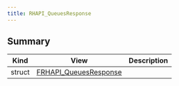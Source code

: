 ```yaml
---
title: RHAPI_QueuesResponse
---
```


## Summary
| Kind | View | Description |
|------|------|-------------|
|struct|[FRHAPI_QueuesResponse](/unreal-plugins/all/structfrhapi__queuesresponse/#structFRHAPI__QueuesResponse)||
